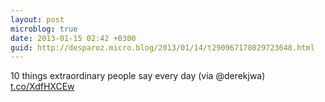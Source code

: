 ```yaml
---
layout: post
microblog: true
date: 2013-01-15 02:42 +0300
guid: http://desparoz.micro.blog/2013/01/14/t290967178029723648.html
---
```

10 things extraordinary people say every day (via @derekjwa) [t.co/XdfHXCEw](http://t.co/XdfHXCEw)
